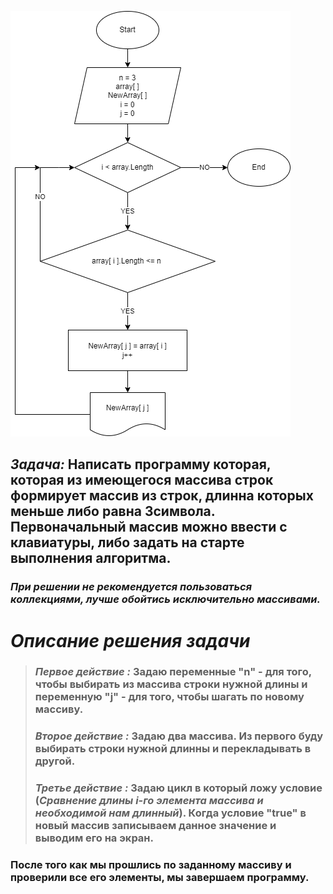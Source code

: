 ![](https://github.com/Kirill-Geek/Controle_Work/blob/main/Cxema.png?raw=true)


## ***Задача:*** Написать программу которая, которая из имеющегося массива строк формирует массив из строк, длинна которых меньше либо равна 3символа. Первоначальный массив можно ввести с клавиатуры, либо задать на старте выполнения алгоритма.

### *При решении не рекомендуется пользоваться коллекциями, лучше обойтись исключительно массивами.*

# ***Описание решения задачи***

>### *Первое действие :* Задаю переменные "n" - для того, чтобы выбирать из массива строки нужной длины и переменную "j" - для того, чтобы шагать по новому массиву. 
> ### ***Второе действие :*** Задаю два массива. Из первого буду выбирать строки нужной длинны и перекладывать в другой.
> ### ***Третье действие :*** Задаю цикл в который ложу условие (*Сравнение длины i-го элемента массива и необходимой нам длинный*). Когда условие "true" в новый массив записываем данное значение и выводим его на экран.
 
### После того как мы прошлись по заданному массиву и проверили все его элементы, мы завершаем программу.

